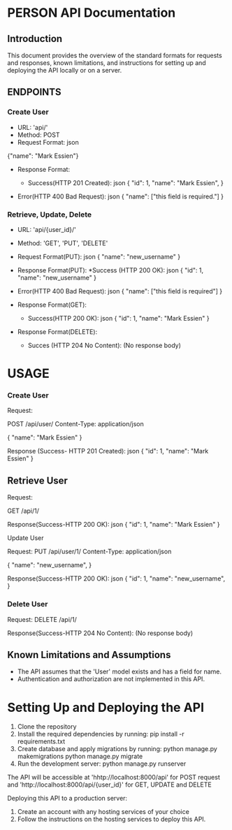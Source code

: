 # PERSON API Documentation

## Introduction

This document provides the overview of the standard formats for requests and responses, known limitations, and instructions for setting up and deploying the API locally or on a server.


## ENDPOINTS

### Create User

* URL: 'api/'
* Method: POST
* Request Format: 
json 

{"name": "Mark Essien"}

* Response Format:
    * Success(HTTP 201 Created):
json
{
    "id": 1,
    "name": "Mark Essien",
}

* Error(HTTP 400 Bad Request):
json
{
    "name": ["this field is required."]
}

### Retrieve, Update, Delete
* URL: 'api/{user_id}/'
* Method: 'GET', 'PUT', 'DELETE'
* Request Format(PUT):
json
{
    "name": "new_username"
}

* Response Format(PUT):
    *Success (HTTP 200 OK):
json
{
    "id": 1,
    "name": "new_username"
}

* Error(HTTP 400 Bad Request):
json
{
    "name": ["this field is required"]
}

* Response Format(GET):
    * Success(HTTP 200 OK):
json
{
    "id": 1,
    "name": "Mark Essien"
}

* Response Format(DELETE):
    * Succes (HTTP 204 No Content):
    (No response body)


# USAGE
### Create User

Request: 

POST /api/user/
Content-Type: application/json

{
    "name": "Mark Essien"
}

Response (Success- HTTP 201 Created):
json
{
    "id": 1,
    "name": "Mark Essien"
}

## Retrieve User

Request:

GET /api/1/

Response(Success-HTTP 200 OK):
json
{
    "id": 1,
    "name": "Mark Essien"
}

Update User

Request: 
PUT /api/user/1/
Content-Type: application/json

{
    "name": "new_username",
}

Response(Success-HTTP 200 OK):
json
{
    "id": 1,
    "name": "new_username",
}

### Delete User

Request:
DELETE /api/1/

Response(Success-HTTP 204 No Content):
(No response body)


## Known Limitations and Assumptions
* The API assumes that the 'User' model exists and has a field for name.
* Authentication and authorization are not implemented in this API.

# Setting Up and Deploying the API

1. Clone the repository
2. Install the required dependencies by running:
pip install -r requirements.txt
3. Create database and apply migrations by running:
python manage.py makemigrations
python manage.py migrate
4. Run the development server:
python manage.py runserver

The API will be accessible at 'hhtp://localhost:8000/api' for POST request and 'http://localhost:8000/api/{user_id}' for GET, UPDATE and DELETE


Deploying this API to a production server:
1. Create an account with any hosting services of your choice
2. Follow the instructions on the hosting services to deploy this API.